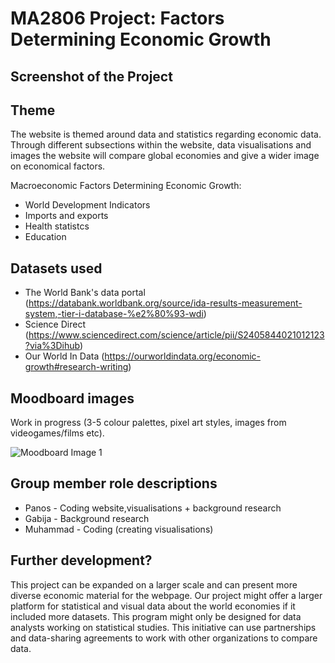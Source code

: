 # MA2806 Project: Factors Determining ​Economic Growth

## Screenshot of the Project


## Theme
The website is themed around data and statistics regarding economic data. Through different subsections within the website, data visualisations and images the website will compare global economies and give a wider image on economical factors.
 
Macroeconomic Factors Determining ​Economic Growth:
- World Development Indicators
- Imports and exports
- Health statistcs
- Education

## Datasets used

- The World Bank's data portal (https://databank.worldbank.org/source/ida-results-measurement-system,-tier-i-database-%e2%80%93-wdi)
- Science Direct (https://www.sciencedirect.com/science/article/pii/S2405844021012123?via%3Dihub)
- Our World In Data (https://ourworldindata.org/economic-growth#research-writing)

## Moodboard images

Work in progress
(3-5 colour palettes, pixel art styles, images from videogames/films etc).

![Moodboard Image 1](https://github.com/panosleontsinis/MA2806-Economic-Growth-2411209-2403156-2401374/blob/main/draft.PNG?raw=true)


## Group member role descriptions
- Panos - Coding website,visualisations + background research
- Gabija - Background research
- Muhammad - Coding (creating visualisations)

## Further development?
This project can be expanded on a larger scale and can present more diverse economic material for the webpage. Our project might offer a larger platform for statistical and visual data about the world economies if it included more datasets. This program might only be designed for data analysts working on statistical studies. This initiative can use partnerships and data-sharing agreements to work with other organizations to compare data.
